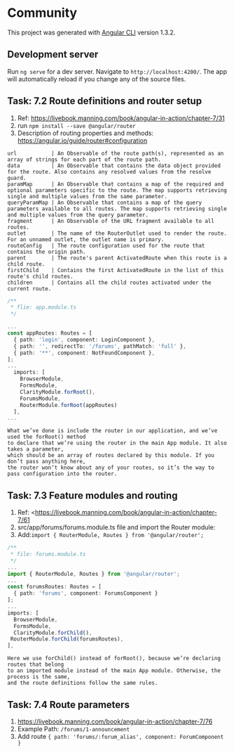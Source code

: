 # Community

This project was generated with [Angular CLI](https://github.com/angular/angular-cli) version 1.3.2.

## Development server

Run `ng serve` for a dev server. Navigate to `http://localhost:4200/`. The app will automatically reload if you change any of the source files.

## Task: 7.2 Route definitions and router setup

1. Ref: <https://livebook.manning.com/book/angular-in-action/chapter-7/31>
2. run ```npm install --save @angular/router```
3. Description  of routing properties and methods: <https://angular.io/guide/router#configuration>

```text
url           | An Observable of the route path(s), represented as an array of strings for each part of the route path.
data          | An Observable that contains the data object provided for the route. Also contains any resolved values from the resolve guard.
paramMap      | An Observable that contains a map of the required and optional parameters specific to the route. The map supports retrieving single and multiple values from the same parameter.
queryParamMap | An Observable that contains a map of the query parameters available to all routes. The map supports retrieving single and multiple values from the query parameter.
fragment      | An Observable of the URL fragment available to all routes.
outlet        | The name of the RouterOutlet used to render the route. For an unnamed outlet, the outlet name is primary.
routeConfig   | The route configuration used for the route that contains the origin path.
parent        | The route's parent ActivatedRoute when this route is a child route.
firstChild    | Contains the first ActivatedRoute in the list of this route's child routes.
children      | Contains all the child routes activated under the current route.
```

```typescript
/**
 * flie: app.module.ts
 */

...
const appRoutes: Routes = [
  { path: 'login', component: LoginComponent },
  { path: '', redirectTo: '/forums', pathMatch: 'full' },
  { path: '**', component: NotFoundComponent },
];
...
  imports: [
    BrowserModule,
    FormsModule,
    ClarityModule.forRoot(),
    ForumsModule,
    RouterModule.forRoot(appRoutes)
  ],
...
```

```text
What we’ve done is include the router in our application, and we’ve used the forRoot() method
to declare that we’re using the router in the main App module. It also takes a parameter,
which should be an array of routes declared by this module. If you don’t pass anything here,
the router won’t know about any of your routes, so it’s the way to pass configuration into the router.
```

## Task: 7.3 Feature modules and routing

1. Ref: <<https://livebook.manning.com/book/angular-in-action/chapter-7/61>
2. src/app/forums/forums.module.ts file and import the Router module:
3. Add:```import { RouterModule, Routes } from '@angular/router';```

```TypeScript
/**
 * file: forums.module.ts
 */
...
import { RouterModule, Routes } from '@angular/router';
...
const forumsRoutes: Routes = [
  { path: 'forums', component: ForumsComponent }
];
...
imports: [
  BrowserModule,
  FormsModule,
  ClarityModule.forChild(),
 RouterModule.forChild(forumsRoutes),
],

```

```text
Here we use forChild() instead of forRoot(), because we’re declaring routes that belong
to an imported module instead of the main App module. Otherwise, the process is the same,
and the route definitions follow the same rules.
```

## Task: 7.4 Route parameters

1. <https://livebook.manning.com/book/angular-in-action/chapter-7/76>
2. Example Path: ```/forums/1-announcement```
3. Add route ```{ path: 'forums/:forum_alias', component: ForumComponent }```
